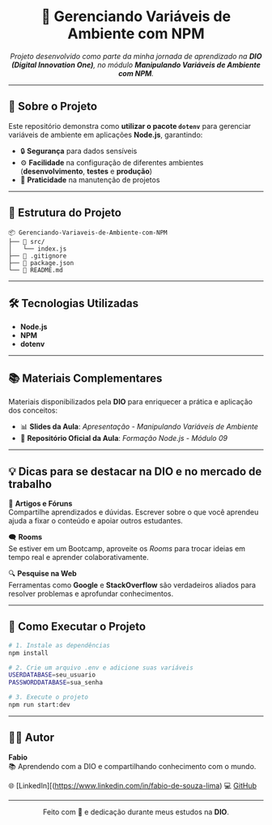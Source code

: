<h1 align="center">🌱 Gerenciando Variáveis de Ambiente com NPM</h1>

<p align="center">
  <em>Projeto desenvolvido como parte da minha jornada de aprendizado na <b>DIO (Digital Innovation One)</b>, no módulo <b>Manipulando Variáveis de Ambiente com NPM</b>.</em>
</p>

---

## 📖 Sobre o Projeto
Este repositório demonstra como **utilizar o pacote `dotenv`** para gerenciar variáveis de ambiente em aplicações **Node.js**, garantindo:
- 🔒 **Segurança** para dados sensíveis
- ⚙️ **Facilidade** na configuração de diferentes ambientes (**desenvolvimento**, **testes** e **produção**)
- 🚀 **Praticidade** na manutenção de projetos

---

## 📂 Estrutura do Projeto

```
📦 Gerenciando-Variaveis-de-Ambiente-com-NPM
├── 📁 src/
│   └── index.js
├── 📄 .gitignore
├── 📄 package.json
└── 📄 README.md
```

---

## 🛠 Tecnologias Utilizadas

- **Node.js**
- **NPM**
- **dotenv**

---

## 📚 Materiais Complementares

Materiais disponibilizados pela **DIO** para enriquecer a prática e aplicação dos conceitos:

- 📊 **Slides da Aula**: *Apresentação - Manipulando Variáveis de Ambiente*
- 🔗 **Repositório Oficial da Aula**: *Formação Node.js - Módulo 09*

---

## 💡 Dicas para se destacar na DIO e no mercado de trabalho

💬 **Artigos e Fóruns**  
Compartilhe aprendizados e dúvidas. Escrever sobre o que você aprendeu ajuda a fixar o conteúdo e apoiar outros estudantes.

🗨️ **Rooms**  
Se estiver em um Bootcamp, aproveite os *Rooms* para trocar ideias em tempo real e aprender colaborativamente.

🔍 **Pesquise na Web**  
Ferramentas como **Google** e **StackOverflow** são verdadeiros aliados para resolver problemas e aprofundar conhecimentos.

---

## 🚀 Como Executar o Projeto

```bash
# 1. Instale as dependências
npm install

# 2. Crie um arquivo .env e adicione suas variáveis
USERDATABASE=seu_usuario
PASSWORDDATABASE=sua_senha

# 3. Execute o projeto
npm run start:dev
```

---

## 👨‍💻 Autor

**Fabio**  
📚 Aprendendo com a DIO e compartilhando conhecimento com o mundo.

🌐 [LinkedIn][(https://www.linkedin.com/in/fabio-de-souza-lima)
💻 [GitHub](https://github.com/fabio-de-souza-lima)

---

<p align="center">
  Feito com 💚 e dedicação durante meus estudos na <b>DIO</b>.
</p>

